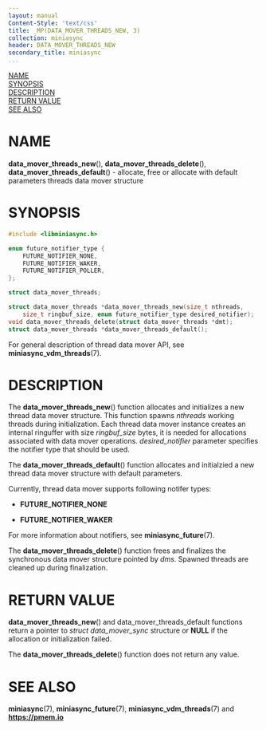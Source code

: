 ```yaml
---
layout: manual
Content-Style: 'text/css'
title: _MP(DATA_MOVER_THREADS_NEW, 3)
collection: miniasync
header: DATA_MOVER_THREADS_NEW
secondary_title: miniasync
...
```


[comment]: <> (SPDX-License-Identifier: BSD-3-Clause)
[comment]: <> (Copyright 2022, Intel Corporation)

[comment]: <> (data_mover_threads_new.3 -- man page for miniasync data_mover_threads_new operation)

[NAME](#name)<br />
[SYNOPSIS](#synopsis)<br />
[DESCRIPTION](#description)<br />
[RETURN VALUE](#return-value)<br />
[SEE ALSO](#see-also)<br />

# NAME #

**data_mover_threads_new**(), **data_mover_threads_delete**(),
**data_mover_threads_default**() - allocate, free or allocate with default parameters
threads data mover structure

# SYNOPSIS #

```c
#include <libminiasync.h>

enum future_notifier_type {
	FUTURE_NOTIFIER_NONE,
	FUTURE_NOTIFIER_WAKER,
	FUTURE_NOTIFIER_POLLER,
};

struct data_mover_threads;

struct data_mover_threads *data_mover_threads_new(size_t nthreads,
	size_t ringbuf_size, enum future_notifier_type desired_notifier);
void data_mover_threads_delete(struct data_mover_threads *dmt);
struct data_mover_threads *data_mover_threads_default();
```

For general description of thread data mover API, see **miniasync_vdm_threads**(7).

# DESCRIPTION #

The **data_mover_threads_new**() function allocates and initializes a new thread
data mover structure. This function spawns *nthreads* working threads during
initialization. Each thread data mover instance creates an internal ringuffer with
size *ringbuf_size* bytes, it is needed for allocations associated with data mover
operations. *desired_notifier* parameter specifies the notifier type that should
be used.

The **data_mover_threads_default**() function allocates and initialzied a new thread
data mover structure with default parameters.

Currently, thread data mover supports following notifer types:

* **FUTURE_NOTIFIER_NONE**

* **FUTURE_NOTIFIER_WAKER**

For more information about notifiers, see **miniasync_future**(7).

The **data_mover_threads_delete**() function frees and finalizes the synchronous
data mover structure pointed by *dms*. Spawned threads are cleaned up during
finalization.

# RETURN VALUE #

**data_mover_threads_new**() and data_mover_threads_default functions return a pointer
to *struct data_mover_sync* structure or **NULL** if the allocation or initialization failed.

The **data_mover_threads_delete**() function does not return any value.

# SEE ALSO #

**miniasync**(7), **miniasync_future**(7),
**miniasync_vdm_threads**(7) and **<https://pmem.io>**
